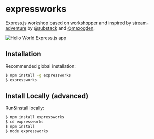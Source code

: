 expressworks
============

Express.js workshop based on [workshopper](https://github.com/rvagg/workshopper) and inspired by [stream-adventure](https://github.com/substack/stream-adventure) by [@substack](https://twitter.com/substack) and [@maxogden](https://twitter.com/maxogden).

![Hello World Express.js app](https://raw.github.com/azat-co/expressworks/master/images/hello-world.png)

## Installation


Recommended global installation:

```bash
$ npm install -g expressworks
$ expressworks
```

## Install Locally (advanced)

Run&install locally:

```bash
$ npm install expressworks
$ cd expressworks
$ npm install
$ node expressworks
```
